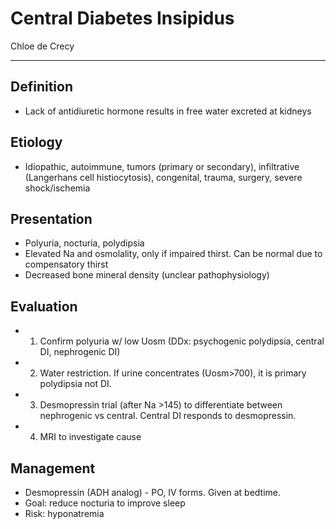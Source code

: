 # Central Diabetes Insipidus

Chloe de Crecy

---
## Definition
-	Lack of antidiuretic hormone results in free water excreted at kidneys 

## Etiology 
-	Idiopathic, autoimmune, tumors (primary or secondary), infiltrative (Langerhans cell histiocytosis), congenital, trauma, surgery, severe shock/ischemia 

## Presentation 
-	Polyuria, nocturia, polydipsia 
-	Elevated Na and osmolality, only if impaired thirst. Can be normal due to compensatory thirst
-	Decreased bone mineral density (unclear pathophysiology) 

## Evaluation 
-	1. Confirm polyuria w/ low Uosm (DDx: psychogenic polydipsia, central DI, nephrogenic DI)
-	2. Water restriction. If urine concentrates (Uosm>700), it is primary polydipsia not DI.
-	3. Desmopressin trial (after Na >145) to differentiate between nephrogenic vs central.  Central DI responds to desmopressin.
-	4. MRI to investigate cause  

## Management 
-	Desmopressin (ADH analog) - PO, IV forms. Given at bedtime. 
-	Goal: reduce nocturia to improve sleep 
-	Risk: hyponatremia
